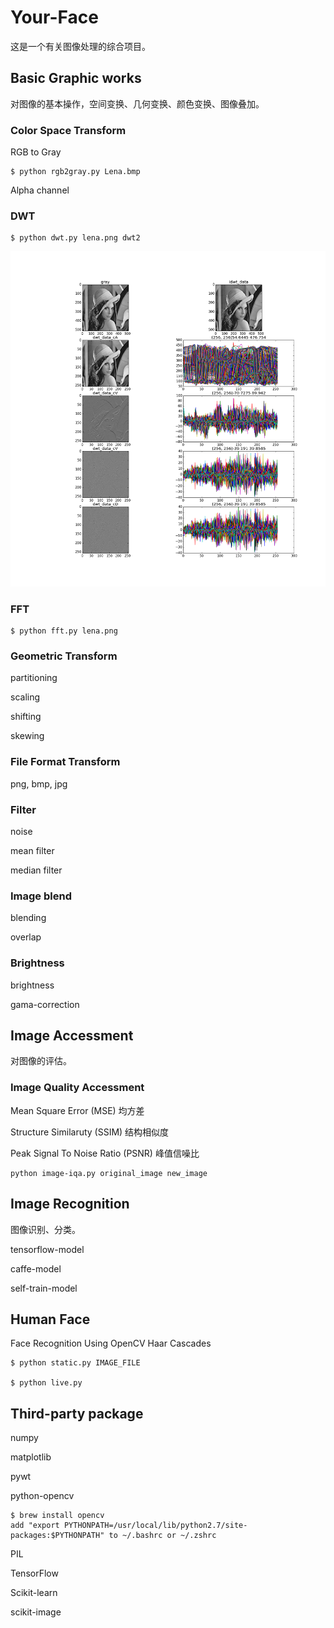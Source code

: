 # Your-Face

这是一个有关图像处理的综合项目。



## Basic Graphic works 

对图像的基本操作，空间变换、几何变换、颜色变换、图像叠加。

### Color Space Transform

RGB to Gray

    $ python rgb2gray.py Lena.bmp

Alpha channel

### DWT

    $ python dwt.py lena.png dwt2

   ![](doc/dwt.figure.png)

### FFT

    $ python fft.py lena.png

### Geometric Transform

partitioning

scaling

shifting

skewing

### File Format Transform

png, bmp, jpg

### Filter

noise

mean filter

median filter


### Image blend

blending

overlap


### Brightness

brightness

gama-correction






## Image Accessment

对图像的评估。

### Image Quality Accessment

Mean Square Error (MSE) 均方差

Structure Similaruty (SSIM) 结构相似度

Peak Signal To Noise Ratio (PSNR) 峰值信噪比


	python image-iqa.py original_image new_image





## Image Recognition

图像识别、分类。

tensorflow-model

caffe-model

self-train-model


## Human Face

Face Recognition Using OpenCV Haar Cascades

    $ python static.py IMAGE_FILE
    
    $ python live.py
    




## Third-party package

numpy

matplotlib

pywt

python-opencv
 
    $ brew install opencv
    add "export PYTHONPATH=/usr/local/lib/python2.7/site-packages:$PYTHONPATH" to ~/.bashrc or ~/.zshrc

PIL

TensorFlow

Scikit-learn

scikit-image
